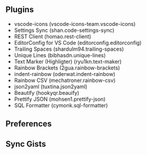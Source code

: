 ## Plugins

- vscode-icons (vscode-icons-team.vscode-icons)
- Settings Sync (shan.code-settings-sync)
- REST Client (homao.rest-client)
- EditorConfig for VS Code (editorconfig.editorconfig)
- Trailing Spaces (shardulm94.trailing-spaces)
- Unique Lines (bibhasdn.unique-lines)
- Text Marker (Highligter) (ryu1kn.text-maker)
- Rainbow Brackets (2gua.rainbow-brackets)
- indent-rainbow (oderwat.indent-rainbow)
- Rainbow CSV (mechatroner.rainbow-csv)
- json2yaml (tuxtina.json2yaml)
- Beautify (hookyqr.beauify)
- Prettify JSON (mohsen1.prettify-json)
- SQL Formatter (cymonk.sql-formatter)


## Preferences



## Sync Gists

